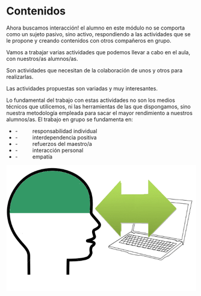 
# Contenidos

Ahora buscamos interacción! el alumno en este módulo no se comporta como un sujeto pasivo, sino activo, respondiendo a las actividades que se le propone y creando contenidos con otros compañeros en grupo.

Vamos a trabajar varias actividades que podemos llevar a cabo en el aula, con nuestros/as alumnos/as.

Son actividades que necesitan de la colaboración de unos y otros para realizarlas.

Las actividades propuestas son variadas y muy interesantes.

Lo fundamental del trabajo con estas actividades no son los medios técnicos que utilicemos, ni las herramientas de las que dispongamos, sino nuestra metodología empleada para sacar el mayor rendimiento a nuestros alumnos/as. El trabajo en grupo se fundamenta en:

- -          responsabilidad individual
- -          interdependencia positiva
- -          refuerzos del maestro/a
- -          interacción personal
- -          empatía

![](img/cabeza2.gif)

